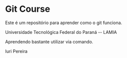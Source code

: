 # Git Course

Este é um repositório para aprender como o git funciona.

Universidade Tecnológica Federal do Paraná -- LAMIA

Aprendendo bastante utilizar via comando.

Iuri Pereira

